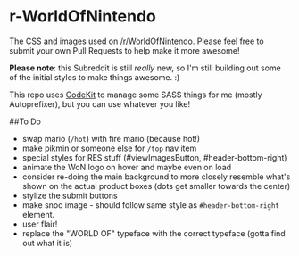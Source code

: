 # r-WorldOfNintendo
The CSS and images used on [/r/WorldOfNintendo](http://reddit.com/r/WorldOfNintendo). Please feel free to submit your own Pull Requests to help make it more awesome!

**Please note**: this Subreddit is still *really* new, so I'm still building out some of the initial styles to make things awesome. :)

This repo uses [CodeKit](https://incident57.com/codekit/) to manage some SASS things for me (mostly Autoprefixer), but you can use whatever you like!

##To Do
* swap mario (`/hot`) with fire mario (because hot!)
* make pikmin or someone else for `/top` nav item
* special styles for RES stuff (#viewImagesButton, #header-bottom-right)
* animate the WoN logo on hover and maybe even on load
* consider re-doing the main background to more closely resemble what's shown on the actual product boxes (dots get smaller towards the center)
* stylize the submit buttons
* make snoo image - should follow same style as `#header-bottom-right` element.
* user flair!
* replace the "WORLD OF" typeface with the correct typeface (gotta find out what it is)
